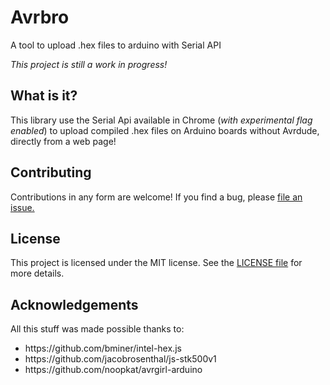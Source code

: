 # Avrbro
A tool to upload .hex files to arduino with Serial API

_This project is still a work in progress!_

## What is it?

This library use the Serial Api available in Chrome (_with experimental flag enabled_) to upload compiled .hex files on Arduino boards without Avrdude, directly from a web page!

## Contributing

Contributions in any form are welcome! If you find a bug, please [file an issue.](https://github.com/kaelhem/memoprout/issues)

## License

This project is licensed under the MIT license. See the [LICENSE file](./LICENSE) for more details.

## Acknowledgements

All this stuff was made possible thanks to:
<ul>
<li>https://github.com/bminer/intel-hex.js</li>
<li>https://github.com/jacobrosenthal/js-stk500v1</li>
<li>https://github.com/noopkat/avrgirl-arduino</li>
</ul>
